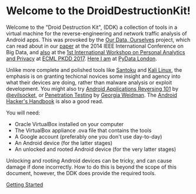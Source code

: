 # Welcome to the DroidDestructionKit!

Welcome to the "Droid Destruction Kit", (DDK) a collection of tools in a virtual machine for the reverse-engineering and network traffic analysis of Android apps.
This was provoked by the [Our Data, Ourselves](https://big-social-data.net/) project, which can read about in our
[paper](https://bigsocialdata.files.wordpress.com/2015/02/blanke-big-humanities-2014.pdf) at the 2014 IEEE International Conference on Big Data, and
[also](http://kdd.isti.cnr.it/pap2017/papers/PAP_2017_paper_3.pdf) at the [1st International Workshop on Personal Analytics and Privacy](http://kdd.isti.cnr.it/pap2017/) at
[ECML PKDD 2017](http://ecmlpkdd2017.ijs.si/index.html). [Here I am](https://www.youtube.com/watch?v=hjjniizB794) at [PyData London](https://london.pydata.org/).

Unlike more complete and polished tools like [Santoku](https://santoku-linux.com/) and
[Kali Linux](https://www.kali.org/), the emphasis is on granting techicnal novices some insight and agency into what their devices are doing,
rather than malware analysis or exploit development. You might also try
[Android Applications Reversing 101](https://www.evilsocket.net/2017/04/27/Android-Applications-Reversing-101/) by [@evilsocket](https://twitter.com/evilsocket),
or [Penetration Testing](https://www.nostarch.com/pentesting) by [Georgia Weidman](https://twitter.com/georgiaweidman). The
[Android Hacker's Handbook](http://eu.wiley.com/WileyCDA/WileyTitle/productCd-111860864X.html) is also a good read.

You will need:
* Oracle VirtualBox installed on your computer
* The VirtualBox appliance .ova file that contains the tools
* A Google account (preferably one you don't use day-to-day)
* An Android device (for the latter stages)
* An unlocked and rooted Android device (for the very latter stages)

Unlocking and rooting Android devices can be tricky, and can cause damage if done incorrectly. How to do this
is beyond the scope of this document, however, the DDK does provide the required tools.

[Getting Started](getting_started.md)

